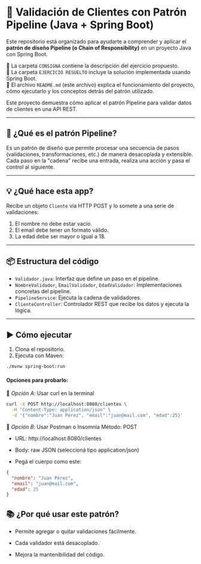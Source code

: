 # 🧪 Validación de Clientes con Patrón Pipeline (Java + Spring Boot)

Este repositorio está organizado para ayudarte a comprender y aplicar el **patrón de diseño Pipeline (o Chain of Responsibility)** en un proyecto Java con Spring Boot.

🔹 La carpeta `CONSIGNA` contiene la descripción del ejercicio propuesto.  
🔹 La carpeta `EJERCICIO RESUELTO` incluye la solución implementada usando Spring Boot.  
🔹 El archivo `README.md` (este archivo) explica el funcionamiento del proyecto, cómo ejecutarlo y los conceptos detrás del patrón utilizado.

Este proyecto demuestra cómo aplicar el patrón Pipeline para validar datos de clientes en una API REST.

---

## 🧠 ¿Qué es el patrón Pipeline?

Es un patrón de diseño que permite procesar una secuencia de pasos (validaciones, transformaciones, etc.) de manera desacoplada y extensible. Cada paso en la "cadena" recibe una entrada, realiza una acción y pasa el control al siguiente.

---

## 💡 ¿Qué hace esta app?

Recibe un objeto `Cliente` vía HTTP POST y lo somete a una serie de validaciones:

1. El nombre no debe estar vacío.
2. El email debe tener un formato válido.
3. La edad debe ser mayor o igual a 18.

---

## 📦 Estructura del código

- `Validador.java`: Interfaz que define un paso en el pipeline.
- `NombreValidador`, `EmailValidador`, `EdadValidador`: Implementaciones concretas del pipeline.
- `PipelineService`: Ejecuta la cadena de validadores.
- `ClienteController`: Controlador REST que recibe los datos y ejecuta la lógica.

---

## ▶️ Cómo ejecutar

1. Clona el repositorio.
2. Ejecuta con Maven:

```bash
./mvnw spring-boot:run
```

#### Opciones para probarlo:
🧪 *Opción A*: Usar curl en la terminal

```bash
curl -X POST http://localhost:8080/clientes \
  -H "Content-Type: application/json" \
  -d '{"nombre":"Juan Pérez", "email":"juan@mail.com", "edad":25}'
```
🧪 *Opción B*: Usar Postman o Insomnia
Método: POST

- URL: http://localhost:8080/clientes

- Body: raw JSON (seleccioná tipo application/json)

- Pegá el cuerpo como este:

```json
{
  "nombre": "Juan Pérez",
  "email": "juan@mail.com",
  "edad": 25
}
```

## 📚 ¿Por qué usar este patrón?
- Permite agregar o quitar validaciones fácilmente.

- Cada validador está desacoplado. 

- Mejora la mantenibilidad del código.